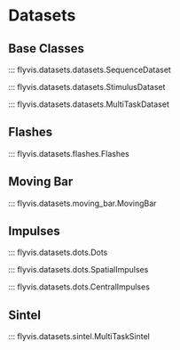 # Datasets

## Base Classes

::: flyvis.datasets.datasets.SequenceDataset

::: flyvis.datasets.datasets.StimulusDataset

::: flyvis.datasets.datasets.MultiTaskDataset

## Flashes

::: flyvis.datasets.flashes.Flashes

## Moving Bar

::: flyvis.datasets.moving_bar.MovingBar

## Impulses

::: flyvis.datasets.dots.Dots

::: flyvis.datasets.dots.SpatialImpulses

::: flyvis.datasets.dots.CentralImpulses

## Sintel

::: flyvis.datasets.sintel.MultiTaskSintel
